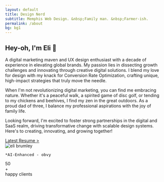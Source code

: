 ```yaml
---
layout: default 
title: Design Nerd
subtitle: Memphis Web Design. &nbsp;Family man. &nbsp;Farmer-ish.
permalink: /about
bg: bg1
---
```


<div id="about" class="">
	<div class="container thin">
		<div class="flex fx-wrap py-4 pt-sm-1">
			<div class="fx-item-2 fx-grow fx-item-sm-1 mb-2 pr-5 pr-md-2 pr-sm-0">
				<h2 class="mb-1">Hey-oh, I'm Eli <span class="animate-wave"> 👋</span></h2>
				<p>A digital marketing maven and UX design enthusiast with a decade of experience in elevating global brands. My passion lies in dissecting growth challenges and innovating through creative digital solutions. I blend my love for design with my knack for Conversion Rate Optimization, crafting unique, high-impact strategies that truly move the needle.</p>
				<p>When I'm not revolutionizing digital marketing, you can find me embracing nature. Whether it's a peaceful walk, a spirited game of disc golf, or tending to my chickens and beehives, I find my zen in the great outdoors. As a proud dad of three, I balance my professional aspirations with the joy of family life.</p>
				<p>Looking forward, I'm excited to foster strong partnerships in the digital and SaaS realm, driving transformative change with scalable design systems. Here's to creating, innovating, and growing together!</p>
				<div class="btn-grp pt-2">
					<a href="/assets/eli-brumley-resume.pdf" target="_blank" class="text-link">Latest Resume <span class="ar">></span></a>
					<!-- <a href="" class="text-link">Latest Projects <span class="ar">></span></a> -->
				</div>
			</div>
			<div class="fx-item-3 fx-item-sm-1 pb-1 pl-2 pl-md-1 pl-sm-0">
				<div class="img-bg-blur">
					<img alt="eli brumley" class="lazyload round-10" data-src="/assets/eli-brumley-ai-enhance.jpg" />
				</div>
				<pre class="fog mt-1 pb-4" style="font-size: 13px;">*AI-Enhanced - obvy</pre>
			</div>
		</div>
		<div class="facts bordered-y mt-5 d-none">
			<div class="cards-grid">
				<div class="card-wrap" style="--cursor-x: 0px; --cursor-y: 0px;">
					<div class="card intro-card--stats-cell">
						<div class="stats-figure-wrap">
							<div class="intro-stats-figure">50</div>
							<div class="intro-stats-symbol intro-stats-symbol--plus">+</div>
						</div>
						<div class="stats-description">happy clients</div>
					</div>
					<div class="card-bg"></div>
					<div class="card-highlight"></div>
				</div>
			</div>
		</div>
	</div>
</div>
